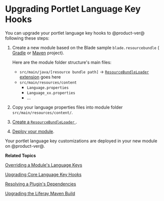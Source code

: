 # Upgrading Portlet Language Key Hooks [](id=upgrading-portlet-language-key-hooks)

You can upgrade your portlet language key hooks to @product-ver@ following these
steps: 

1.  Create a new module based on the Blade sample `blade.resourcebundle` (     
    [Gradle](https://github.com/liferay/liferay-blade-samples/tree/master/gradle/blade.hook.resourcebundle)
    or [Maven](https://github.com/liferay/liferay-blade-samples/tree/master/maven/blade.hook.resourcebundle) project). 

    Here are the module folder structure's main files:

    -   `src/main/java/[resource bundle path]` &rarr; [`ResourceBundleLoader`
        extension](@platform-ref@/7.0-latest/javadocs/portal-kernel/) goes here
    -   `src/main/resources/content`
        - `Language.properties`
        - `Language_xx.properties`
        - ...

2.  Copy your language properties files into module
    folder `src/main/resources/content/`.

3.  [Create a `ResourceBundleLoader` ](/develop/tutorials/-/knowledge_base/7-0/overriding-language-keys#creating-a-resource-bundle). 

4.  [Deploy your module](/develop/tutorials/-/knowledge_base/7-0/starting-module-development#building-and-deploying-a-module). 

Your portlet language key customizations are deployed in your new module on
@product-ver@. 

**Related Topics**

[Overriding a Module's Language Keys](/develop/tutorials/-/knowledge_base/7-0/overriding-language-keys#creating-a-resource-bundle)

[Upgrading Core Language Key Hooks](/develop/tutorials/-/knowledge_base/7-0/upgrading-core-language-key-hooks)

[Resolving a Plugin's Dependencies](/develop/tutorials/-/knowledge_base/7-0/resolving-a-plugins-dependencies)

[Upgrading the Liferay Maven Build](/develop/tutorials/-/knowledge_base/7-0/upgrading-the-liferay-maven-build)
